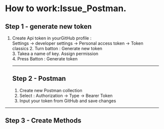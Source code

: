 # How to work:Issue_Postman.
## Step 1 - generate new token
1. Create Api token in yourGitHub profile : <br/>
   Settings -> developer settings -> Personal access token -> Token classics
   2. Turn batton : Generate new token <br/>
   3. Takea a name of key. Assign permission <br/>
   4. Press Batton : Generate token
  
   ---
   ## Step 2 - Postman
   1. Create new Postman collection
   2. Select : Authorization -> Type -> Bearer Token
   3. Input your token from GitHub and save changes
      
  ---
  ## Step 3 - Create Methods
  


